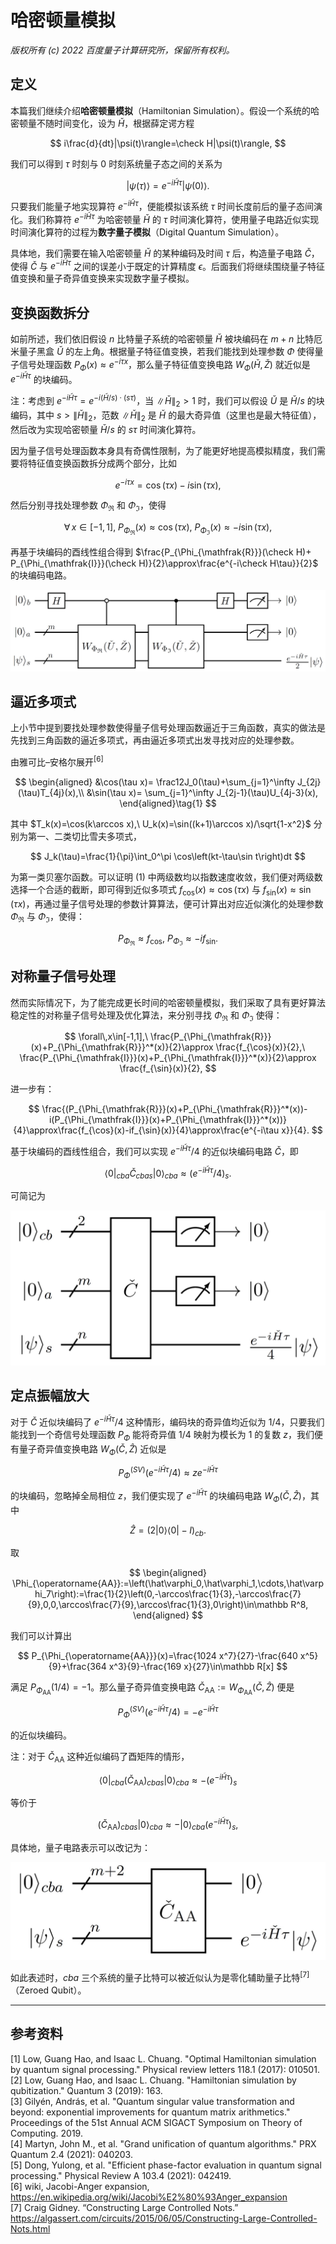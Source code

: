 # 哈密顿量模拟

*版权所有 (c) 2022 百度量子计算研究所，保留所有权利。*

## 定义

本篇我们继续介绍**哈密顿量模拟**（Hamiltonian Simulation）。假设一个系统的哈密顿量不随时间变化，设为 $\check H$，根据薛定谔方程

$$
i\frac{d}{dt}|\psi(t)\rangle=\check H|\psi(t)\rangle,
$$

我们可以得到 $\tau$ 时刻与 $0$ 时刻系统量子态之间的关系为

$$
|\psi(\tau)\rangle= e^{-i\check H\tau}|\psi(0)\rangle.
$$

只要我们能量子地实现算符 $e^{-i\check H\tau}$，便能模拟该系统 $\tau$ 时间长度前后的量子态间演化。我们称算符 $e^{-i\check H\tau}$ 为哈密顿量 $\check H$ 的 $\tau$ 时间演化算符，使用量子电路近似实现时间演化算符的过程为**数字量子模拟**（Digital Quantum Simulation）。

具体地，我们需要在输入哈密顿量 $\check H$ 的某种编码及时间 $\tau$ 后，构造量子电路 $\check C$，使得 $\check C$ 与 $e^{-i\check H\tau}$ 之间的误差小于既定的计算精度 $\epsilon$。后面我们将继续围绕量子特征值变换和量子奇异值变换来实现数字量子模拟。

## 变换函数拆分

如前所述，我们依旧假设 $n$ 比特量子系统的哈密顿量 $\check H$ 被块编码在 $m+n$ 比特厄米量子黑盒 $\check U$ 的左上角。根据量子特征值变换，若我们能找到处理参数 $\Phi$ 使得量子信号处理函数 $P_\Phi(x)\approx e^{-i\tau x}$，那么量子特征值变换电路 $W_\Phi(\check H,\check Z)$ 就近似是 $e^{-i\check H\tau}$ 的块编码。

注：考虑到 $e^{-i\check H\tau}=e^{-i\left(\check H/s\right)\cdot\left(s\tau\right)}$，当 $\|\check H\|_2>1$ 时，我们可以假设 $\check U$ 是 $\check H/s$ 的块编码，其中 $s>\|\check H\|_2$，范数 $\|\check H\|_2$ 是 $\check H$ 的最大奇异值（这里也是最大特征值），然后改为实现哈密顿量 $\check H/s$ 的 $s\tau$ 时间演化算符。

因为量子信号处理函数本身具有奇偶性限制，为了能更好地提高模拟精度，我们需要将特征值变换函数拆分成两个部分，比如

$$
e^{-i\tau x}=\cos(\tau x)-i\sin(\tau x),
$$

然后分别寻找处理参数 $\Phi_{\mathfrak{R}}$ 和 $\Phi_{\mathfrak{I}}$，使得

$$
\forall\,x\in[-1,1],\ P_{\Phi_{\mathfrak{R}}}\left(x\right)\approx \cos(\tau x),\ P_{\Phi_{\mathfrak{I}}}\left(x\right)\approx -i\sin(\tau x),
$$

再基于块编码的酉线性组合得到 $\frac{P_{\Phi_{\mathfrak{R}}}(\check H)+ P_{\Phi_{\mathfrak{I}}}(\check H)}{2}\approx\frac{e^{-i\check H\tau}}{2}$ 的块编码电路。

![时间演化算符的一半](./figures/HS-HS_half.JPG)


## 逼近多项式

上小节中提到要找处理参数使得量子信号处理函数逼近于三角函数，真实的做法是先找到三角函数的逼近多项式，再由逼近多项式出发寻找对应的处理参数。

由雅可比–安格尔展开$^{[6]}$

$$
\begin{aligned}
&\cos(\tau x)= \frac12J_0(\tau)+\sum_{j=1}^\infty J_{2j}(\tau)T_{4j}(x),\\
&\sin(\tau x)= \sum_{j=1}^\infty J_{2j-1}(\tau)U_{4j-3}(x), 
\end{aligned}\tag{1}
$$

其中 $T_k(x)=\cos(k\arccos x),\ U_k(x)=\sin((k+1)\arccos x)/\sqrt{1-x^2}$ 分别为第一、二类切比雪夫多项式，

$$
J_k(\tau)=\frac{1}{\pi}\int_0^\pi \cos\left(kt-\tau\sin t\right)dt
$$

为第一类贝塞尔函数。可以证明 $(1)$ 中两级数均以指数速度收敛，我们便对两级数选择一个合适的截断，即可得到近似多项式 $f_{\cos}(x)\approx \cos(\tau x)$ 与 $f_{\sin}(x)\approx \sin(\tau x)$，再通过量子信号处理的参数计算算法，便可计算出对应近似演化的处理参数 $\Phi_{\mathfrak{R}}$ 与 $\Phi_{\mathfrak{I}}$，使得：

$$
P_{\Phi_{\mathfrak{R}}}\approx f_{\cos},\ P_{\Phi_{\mathfrak{I}}}\approx -if_{\sin}.
$$

## 对称量子信号处理

然而实际情况下，为了能完成更长时间的哈密顿量模拟，我们采取了具有更好算法稳定性的对称量子信号处理及优化算法，来分别寻找 $\Phi_{\mathfrak{R}}$ 和 $\Phi_{\mathfrak{I}}$ 使得：

$$
\forall\,x\in[-1,1],\ \frac{P_{\Phi_{\mathfrak{R}}}(x)+P_{\Phi_{\mathfrak{R}}}^*(x)}{2}\approx \frac{f_{\cos}(x)}{2},\ \frac{P_{\Phi_{\mathfrak{I}}}(x)+P_{\Phi_{\mathfrak{I}}}^*(x)}{2}\approx \frac{f_{\sin}(x)}{2},
$$

进一步有：

$$
\frac{(P_{\Phi_{\mathfrak{R}}}(x)+P_{\Phi_{\mathfrak{R}}}^*(x))-i(P_{\Phi_{\mathfrak{I}}}(x)+P_{\Phi_{\mathfrak{I}}}^*(x))}{4}\approx\frac{f_{\cos}(x)-if_{\sin}(x)}{4}\approx\frac{e^{-i\tau x}}{4}.
$$

基于块编码的酉线性组合，我们可以实现 $e^{-i\check H\tau}/4$ 的近似块编码电路 $\check C$，即

$$
\langle0|_{cba}\check C_{cbas}|0\rangle_{cba}\approx\left(e^{-i\check H\tau}/4\right)_s.
$$

可简记为

![C 块编码了 exp(-iHt)/4](./figures/HS-BE_C.JPG)

## 定点振幅放大

对于 $\check C$ 近似块编码了 $e^{-i\check H\tau}/4$ 这种情形，编码块的奇异值均近似为 $1/4$，只要我们能找到一个奇信号处理函数 $P_\Phi$ 能将奇异值 $1/4$ 映射为模长为 $1$ 的复数 $z$，我们便有量子奇异值变换电路 $W_\Phi(\check C,\hat Z)$ 近似是 

$$
P_\Phi^{(SV)}\left(e^{-i\check H\tau}/4\right)\approx ze^{-i\check H\tau}
$$

的块编码，忽略掉全局相位 $z$，我们便实现了 $e^{-i\check H\tau}$ 的块编码电路 $W_\Phi(\check C,\hat Z)$，其中

$$
\hat Z=(2|0\rangle\langle0|-I)_{cb}.
$$

取 

$$
\begin{aligned}
\Phi_{\operatorname{AA}}:=\left(\hat\varphi_0,\hat\varphi_1,\cdots,\hat\varphi_7\right):=\frac{1}{2}\left(0,-\arccos\frac{1}{3},-\arccos\frac{7}{9},0,0,\arccos\frac{7}{9},\arccos\frac{1}{3},0\right)\in\mathbb R^8,
\end{aligned}
$$
 
我们可以计算出

$$
P_{\Phi_{\operatorname{AA}}}(x)=\frac{1024 x^7}{27}-\frac{640 x^5}{9}+\frac{364 x^3}{9}-\frac{169 x}{27}\in\mathbb R[x]
$$

满足 $P_{\Phi_{\operatorname{AA}}}(1/4)=-1$。那么量子奇异值变换电路 $\check C_{\operatorname{AA}}:=W_{\Phi_{\operatorname{AA}}}(\check C,\hat Z)$ 便是

$$
P_\Phi^{(SV)}\left(e^{-i\check H\tau}/4\right)= -e^{-i\check H\tau}
$$

的近似块编码。

注：对于 $\check C_{\operatorname{AA}}$ 这种近似编码了酉矩阵的情形，

$$
\langle0|_{cba}(\check C_{\operatorname{AA}})_{cbas}|0\rangle_{cba}\approx-\left(e^{-i\check H\tau}\right)_s
$$

等价于

$$
(\check C_{\operatorname{AA}})_{cbas}|0\rangle_{cba}\approx-|0\rangle_{cba}\left(e^{-i\check H\tau}\right)_s,
$$

具体地，量子电路表示可以改记为：

![CAA 块编码了 exp(-iHt)](./figures/HS-BE_CAA.JPG)

如此表述时，$cba$ 三个系统的量子比特可以被近似认为是零化辅助量子比特$^{[7]}$（Zeroed Qubit）。

---

## 参考资料
[1] Low, Guang Hao, and Isaac L. Chuang. "Optimal Hamiltonian simulation by quantum signal processing." Physical review letters 118.1 (2017): 010501.  
[2] Low, Guang Hao, and Isaac L. Chuang. "Hamiltonian simulation by qubitization." Quantum 3 (2019): 163.  
[3] Gilyén, András, et al. "Quantum singular value transformation and beyond: exponential improvements for quantum matrix arithmetics." Proceedings of the 51st Annual ACM SIGACT Symposium on Theory of Computing. 2019.  
[4] Martyn, John M., et al. "Grand unification of quantum algorithms." PRX Quantum 2.4 (2021): 040203.  
[5] Dong, Yulong, et al. "Efficient phase-factor evaluation in quantum signal processing." Physical Review A 103.4 (2021): 042419.  
[6] wiki, Jacobi-Anger expansion, https://en.wikipedia.org/wiki/Jacobi%E2%80%93Anger_expansion  
[7] Craig Gidney. “Constructing Large Controlled Nots.” https://algassert.com/circuits/2015/06/05/Constructing-Large-Controlled-Nots.html  

